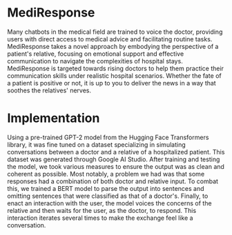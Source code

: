 # MediResponse

Many chatbots in the medical field are trained to voice the doctor, providing users with direct access to medical advice and facilitating routine tasks. MediResponse takes a novel approach by embodying the perspective of a patient's relative, focusing on emotional support and effective communication to navigate the complexities of hospital stays. MediResponse is targeted towards rising doctors to help them practice their communication skills under realistic hospital scenarios. Whether the fate of a patient is positive or not, it is up to you to deliver the news in a way that soothes the relatives' nerves.

# Implementation
Using a pre-trained GPT-2 model from the Hugging Face Transformers library, it was fine tuned on a dataset specializing in simulating conversations between a doctor and a relative of a hospitalized patient. This dataset was generated through Google AI Studio. After training and testing the model, we took various measures to ensure the output was as clean and coherent as possible. Most notably, a problem we had was that some responses had a combination of both doctor and relative input. To combat this, we trained a BERT model to parse the output into sentences and omitting sentences that were classified as that of a doctor's. Finally, to enact an interaction with the user, the model voices the concerns of the relative and then waits for the user, as the doctor, to respond. This interaction iterates several times to make the exchange feel like a conversation.


